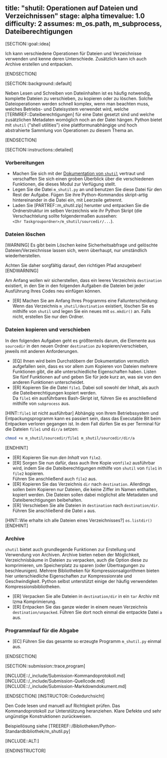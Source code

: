 title: "shutil: Operationen auf Dateien und Verzeichnissen"
stage: alpha
timevalue: 1.0
difficulty: 2
assumes: m_os.path, m_subprocess, Dateiberechtigungen
---

[SECTION::goal::idea]

Ich kann verschiedene Operationen für Dateien und Verzeichnisse verwenden und kenne deren 
Unterschiede. Zusätzlich kann ich auch Archive erstellen und entpacken.

[ENDSECTION]

[SECTION::background::default]

Neben Lesen und Schreiben von Dateiinhalten ist es häufig notwendig, komplette Dateien zu 
verschieben, zu kopieren oder zu löschen.
Solche Dateioperationen werden schnell komplex, wenn man beachten muss, welches Betriebs- 
und Dateisystem verwendet wird, welche [TERMREF::Dateiberechtigungen] für eine Datei gesetzt sind 
und welche zusätzlichen Metadaten womöglich noch an der Datei hängen. 
Python bietet mit `shutil` ("shell utilities") eine plattformunabhängige und hoch abstrahierte Sammlung
von Operationen zu diesem Thema an.

[ENDSECTION]

[SECTION::instructions::detailed]

### Vorbereitungen

- Machen Sie sich mit der
  [Dokumentation von `shutil`](https://docs.python.org/3/library/shutil.html) vertraut und
  verschaffen Sie sich einen groben Überblick über die verschiedenen Funktionen, die dieses Modul 
  zur Verfügung stellt.
- Legen Sie die Datei `m_shutil.py` an und benutzen Sie diese Datei für den Rest der 
  Aufgabe. 
  Fügen Sie ihre Python-Kommandos skript-artig hintereinander in die Datei ein, mit Leerzeile 
  getrennt.
- Laden Sie [PARTREF::m_shutil.zip] herunter und entpacken Sie die Ordnerstruktur im selben 
  Verzeichnis wie ihr Python Skript (die Verschachtelung sollte folgendermaßen aussehen:  
  `<Ihr Taskgroupordner>/m_shutil/sourcedir/...`).

### Dateien löschen

[WARNING]
Es gibt beim Löschen keine Sicherheitsabfrage und gelöschte Dateien/Verzeichnisse lassen sich, 
wenn überhaupt, nur umständlich wiederherstellen.

Achten Sie daher sorgfältig darauf, den richtigen Pfad anzugeben!
[ENDWARNING]

Am Anfang wollen wir sicherstellen, dass ein leeres Verzeichnis `destination` existiert, in den Sie 
in den folgenden Aufgaben die Dateien bei jeder Ausführung Ihres Codes neu einfügen können.

- [ER] Machen Sie am Anfang Ihres Programms eine Fallunterscheidung: Wenn das Verzeichnis
  `m_shutil/destination` existiert, löschen Sie es mithilfe von `shutil` und legen Sie ein 
  neues mit `os.mkdir()` an. Falls nicht, erstellen Sie nur den Ordner.

### Dateien kopieren und verschieben

In den folgenden Aufgaben geht es größtenteils darum, die Elemente aus `sourcedir` in den neuen 
Ordner `destination` zu kopieren/verschieben, jeweils mit anderen Anforderungen.

- [EQ] Ihnen wird beim Durchstöbern der Dokumentation vermutlich aufgefallen sein, dass es vor allem 
  zum Kopieren von Dateien mehrere Funktionen gibt, die alle unterschiedliche Eigenschaften haben. 
  Listen Sie fünf Funktionen auf und geben Sie für jede kurz an, was sie von den anderen 
  Funktionen unterscheidet.
- [ER] Kopieren Sie die Datei `file1`. Dabei soll sowohl der Inhalt, als auch die 
  Dateiberechtigungen kopiert werden.  
  Da `file1` ein ausführbares Bash-Skript ist, führen Sie es anschließend mithilfe von 
  `subprocess` aus.

[HINT::`file1` ist nicht ausführbar]
Abhängig von Ihrem Betriebssystem und Entpackungsprogramm kann es passiert sein, dass das 
Executable Bit beim Entpacken verloren gegangen ist. 
In dem Fall dürfen Sie es per Terminal für die Dateien `file1` und `dir/a` setzen:

```bash
chmod +x m_shutil/sourcedir/file1 m_shutil/sourcedir/dir/a
```
[ENDHINT]

- [ER] Kopieren Sie nun *den Inhalt* von `file2`.
- [ER] Sorgen Sie nun dafür, dass auch Ihre Kopie von`file2` ausführbar wird, indem Sie die 
  Dateiberechtigungen mithilfe von `shutil` von `file1` in `file2` kopieren.  
  Führen Sie anschließend auch `file2` aus.
- [ER] Kopieren Sie das Verzeichnis `dir` nach `destination`. Allerdings sollen beim Kopieren 
  nur Dateien, die keine Ziffer im Namen enthalten, kopiert werden. Die Dateien sollen dabei 
  möglichst alle Metadaten und Dateiberechtigungen beibehalten.
- [ER] Verschieben Sie alle Dateien in `destination` nach `destination/dir`. Führen Sie 
  anschließend die Datei `a` aus.

[HINT::Wie erhalte ich alle Dateien eines Verzeichnisses?]
`os.listdir()`
[ENDHINT]

### Archive

`shutil` bietet auch grundlegende Funktionen zur Erstellung und Verwendung von Archiven. 
Archive bieten neben der Möglichkeit, Verzeichnisbäume in Dateien zu verpacken, auch die Option 
diese zu komprimieren, um Speicherplatz zu sparen (oder Übertragungen zu beschleunigen). 
Mehrere Bibliotheken für Kompressionsalgorithmen bieten hier unterschiedliche Eigenschaften zur 
Kompressionrate und Geschwindigkeit. 
Python selbst unterstützt einige der häufig verwendeten Kompressionsbibliotheken.

- [ER] Verpacken Sie alle Dateien in `destination/dir` in ein `tar` Archiv mit lzma Komprimierung.
- [ER] Entpacken Sie das ganze wieder in einem neuen Verzeichnis `destination/unpacked`.
       Führen Sie dort noch einmal die entpackte Datei `a` aus.

### Programmlauf für die Abgabe

- [EC] Führen Sie das gesamte so erzeugte Programm `m_shutil.py` einmal aus.

[ENDSECTION]

[SECTION::submission::trace,program]

[INCLUDE::/_include/Submission-Kommandoprotokoll.md]
[INCLUDE::/_include/Submission-Quellcode.md]
[INCLUDE::/_include/Submission-Markdowndokument.md]

[ENDSECTION]
[INSTRUCTOR::Codedurchsicht]

Den Code lesen und manuell auf Richtigkeit prüfen.
Das Kommandoprotokoll zur Unterstützung heranziehen.
Klare Defekte und sehr ungünstige Konstruktionen zurückweisen.

Beispiellösung siehe [TREEREF::/Bibliotheken/Python-Standardbibliothek/m_shutil.py]

[INCLUDE::ALT:]

[ENDINSTRUCTOR]
